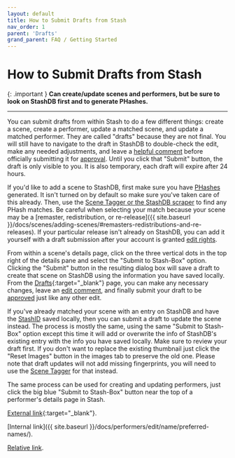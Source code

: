 ```yaml
---
layout: default
title: How to Submit Drafts from Stash
nav_order: 1
parent: 'Drafts'
grand_parent: FAQ / Getting Started
---
```


# How to Submit Drafts from Stash

{: .important }
**Can create/update scenes and performers, but be sure to look on StashDB first and to generate PHashes.**

---

You can submit drafts from within Stash to do a few different things: create a scene, create a performer, update a matched scene, and update a matched performer. They are called "drafts" because they are not final. You will still have to navigate to the draft in StashDB to double-check the edit, make any needed adjustments, and leave a [helpful comment](#edit-comments) before officially submitting it for [approval](#voting-on-stashdb). Until you click that "Submit" button, the draft is only visible to you. It is also temporary, each draft will expire after 24 hours.

If you'd like to add a scene to StashDB, first make sure you have [PHashes](#whats-a-phash) generated. It isn't turned on by default so make sure you've taken care of this already. Then, use the [Scene Tagger or the StashDB scraper](#using-stashdb) to find any PHash matches. Be careful when selecting your match because your scene may be a [remaster, redistribution, or re-release]({{ site.baseurl }}/docs/scenes/adding-scenes/#remasters-redistributions-and-re-releases). If your particular release isn't already on StashDB, you can add it yourself with a draft submission after your account is granted [edit rights](#contributing-to-stashdb).

From within a scene's details page, click on the three vertical dots in the top right of the details pane and select the "Submit to Stash-Box" option. Clicking the "Submit" button in the resulting dialog box will save a draft to create that scene on StashDB using the information you have saved locally. From the [Drafts](https://stashdb.org/drafts){:target="_blank"} page, you can make any necessary changes, leave an [edit comment](#edit-comments), and finally submit your draft to be [approved](#voting-on-stashdb) just like any other edit.

If you've already matched your scene with an entry on StashDB and have the [StashID](#whats-a-stashid) saved locally, then you can submit a draft to update the scene instead. The process is mostly the same, using the same "Submit to Stash-Box" option except this time it will add or overwrite the info of StashDB's existing entry with the info you have saved locally. Make sure to review your draft first. If you don't want to replace the existing thumbnail just click the "Reset Images" button in the images tab to preserve the old one. Please note that draft updates will not add missing fingerprints, you will need to use the [Scene Tagger](#using-stashdb) for that instead.

The same process can be used for creating and updating performers, just click the big blue "Submit to Stash-Box" button near the top of a performer's details page in Stash.

[External link](https://stashdb.org/performers/fbd10ce7-3209-4788-b84f-3a2ec1b19326){:target="_blank"}.

[Internal link]({{ site.baseurl }}/docs/performers/edit/name/preferred-names/).

[Relative link](../jav-names/).
